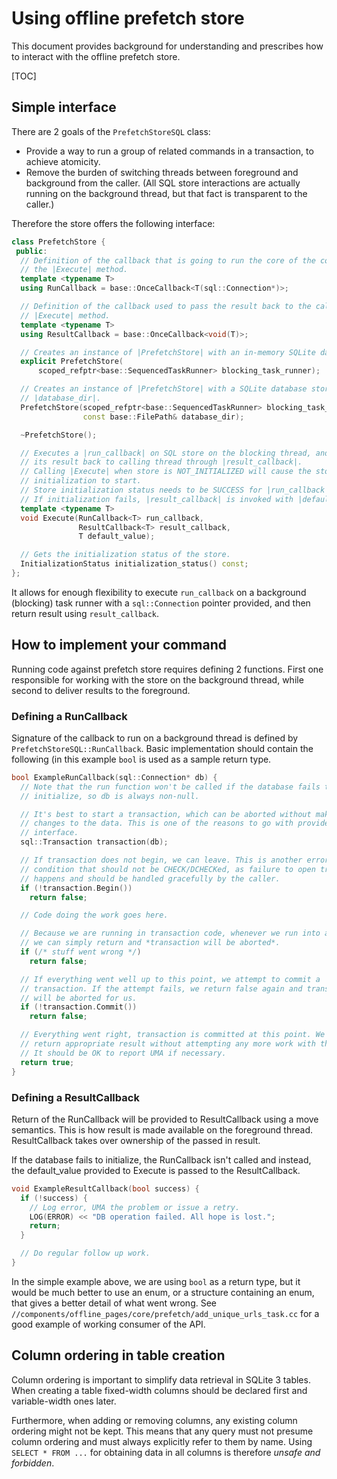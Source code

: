 # Using offline prefetch store

This document provides background for understanding and prescribes how to
interact with the offline prefetch store.

[TOC]

## Simple interface

There are 2 goals of the `PrefetchStoreSQL` class:

* Provide a way to run a group of related commands in a transaction, to achieve
  atomicity.
* Remove the burden of switching threads between foreground and background from
  the caller. (All SQL store interactions are actually running on the background
  thread, but that fact is transparent to the caller.)

Therefore the store offers the following interface:

```cpp
class PrefetchStore {
 public:
  // Definition of the callback that is going to run the core of the command in
  // the |Execute| method.
  template <typename T>
  using RunCallback = base::OnceCallback<T(sql::Connection*)>;

  // Definition of the callback used to pass the result back to the caller of
  // |Execute| method.
  template <typename T>
  using ResultCallback = base::OnceCallback<void(T)>;

  // Creates an instance of |PrefetchStore| with an in-memory SQLite database.
  explicit PrefetchStore(
      scoped_refptr<base::SequencedTaskRunner> blocking_task_runner);

  // Creates an instance of |PrefetchStore| with a SQLite database stored in
  // |database_dir|.
  PrefetchStore(scoped_refptr<base::SequencedTaskRunner> blocking_task_runner,
                const base::FilePath& database_dir);

  ~PrefetchStore();

  // Executes a |run_callback| on SQL store on the blocking thread, and posts
  // its result back to calling thread through |result_callback|.
  // Calling |Execute| when store is NOT_INITIALIZED will cause the store
  // initialization to start.
  // Store initialization status needs to be SUCCESS for |run_callback| to run.
  // If initialization fails, |result_callback| is invoked with |default_value|.
  template <typename T>
  void Execute(RunCallback<T> run_callback,
               ResultCallback<T> result_callback,
               T default_value);

  // Gets the initialization status of the store.
  InitializationStatus initialization_status() const;
};
```

It allows for enough flexibility to execute `run_callback` on a background
(blocking) task runner with a `sql::Connection` pointer provided, and then
return result using `result_callback`.

## How to implement your command

Running code against prefetch store requires defining 2 functions. First one
responsible for working with the store on the background thread, while second to
deliver results to the foreground.

### Defining a RunCallback

Signature of the callback to run on a background thread is defined by
`PrefetchStoreSQL::RunCallback`. Basic implementation should contain the
following (in this example `bool` is used as a sample return type.

```cpp
bool ExampleRunCallback(sql::Connection* db) {
  // Note that the run function won't be called if the database fails to
  // initialize, so db is always non-null.

  // It's best to start a transaction, which can be aborted without making
  // changes to the data. This is one of the reasons to go with provided store
  // interface.
  sql::Transaction transaction(db);

  // If transaction does not begin, we can leave. This is another error
  // condition that should not be CHECK/DCHECKed, as failure to open transaction
  // happens and should be handled gracefully by the caller.
  if (!transaction.Begin())
    return false;

  // Code doing the work goes here.

  // Because we are running in transaction code, whenever we run into an error,
  // we can simply return and *transaction will be aborted*.
  if (/* stuff went wrong */)
    return false;

  // If everything went well up to this point, we attempt to commit a
  // transaction. If the attempt fails, we return false again and transaction
  // will be aborted for us.
  if (!transaction.Commit())
    return false;

  // Everything went right, transaction is committed at this point. We should
  // return appropriate result without attempting any more work with the DB.
  // It should be OK to report UMA if necessary.
  return true;
}
```

### Defining a ResultCallback

Return of the RunCallback will be provided to ResultCallback using a move
semantics. This is how result is made available on the foreground thread.
ResultCallback takes over ownership of the passed in result.

If the database fails to initialize, the RunCallback isn't called and instead,
the default_value provided to Execute is passed to the ResultCallback.

```cpp
void ExampleResultCallback(bool success) {
  if (!success) {
    // Log error, UMA the problem or issue a retry.
    LOG(ERROR) << "DB operation failed. All hope is lost.";
    return;
  }

  // Do regular follow up work.
}
```

In the simple example above, we are using `bool` as a return type, but it would
be much better to use an enum, or a structure containing an enum, that gives a
better detail of what went wrong.
See `//components/offline_pages/core/prefetch/add_unique_urls_task.cc` for a
good example of working consumer of the API.

## Column ordering in table creation

Column ordering is important to simplify data retrieval in SQLite 3 tables. When
creating a table fixed-width columns should be declared first and variable-width
ones later.

Furthermore, when adding or removing columns, any existing column ordering might
not be kept. This means that any query must not presume column ordering and must
always explicitly refer to them by name. Using <code>SELECT * FROM ...</code>
for obtaining data in all columns is therefore *unsafe and forbidden*.
